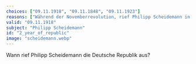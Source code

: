 ```yaml
---
choices: ["09.11.1918", "09.11.1848", "09.11.1923"]
reasons: ["Während der Novemberrevolution, rief Philipp Scheidemann in diesen Jahr die Republik aus.", "In diesen Jahr wurde Robert Blum hingerichtet.", "In diesen Jahr versuchte Hitler mit Ludendorff die Weimarer Republik zu putschen."]
valid: "09.11.1918"
subject: "Philipp Scheidemann"
id: "2_year_of_republic"
image: "scheidemann.webp"
---
```

Wann rief Philipp Scheidemann die Deutsche Republik aus?